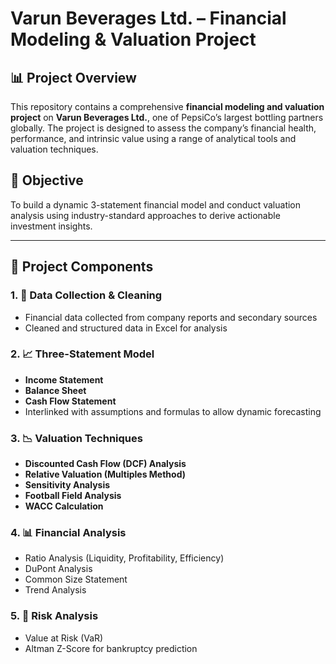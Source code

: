 # Varun Beverages Ltd. – Financial Modeling & Valuation Project

## 📊 Project Overview

This repository contains a comprehensive **financial modeling and valuation project** on **Varun Beverages Ltd.**, one of PepsiCo’s largest bottling partners globally. The project is designed to assess the company’s financial health, performance, and intrinsic value using a range of analytical tools and valuation techniques.

## 🎯 Objective

To build a dynamic 3-statement financial model and conduct valuation analysis using industry-standard approaches to derive actionable investment insights.

---

## 📁 Project Components

### 1. 🔧 Data Collection & Cleaning
- Financial data collected from company reports and secondary sources
- Cleaned and structured data in Excel for analysis

### 2. 📈 Three-Statement Model
- **Income Statement**
- **Balance Sheet**
- **Cash Flow Statement**
- Interlinked with assumptions and formulas to allow dynamic forecasting

### 3. 📉 Valuation Techniques
- **Discounted Cash Flow (DCF) Analysis**
- **Relative Valuation (Multiples Method)**
- **Sensitivity Analysis**
- **Football Field Analysis**
- **WACC Calculation**

### 4. 📊 Financial Analysis
- Ratio Analysis (Liquidity, Profitability, Efficiency)
- DuPont Analysis
- Common Size Statement
- Trend Analysis

### 5. 🚨 Risk Analysis
- Value at Risk (VaR)
- Altman Z-Score for bankruptcy prediction



